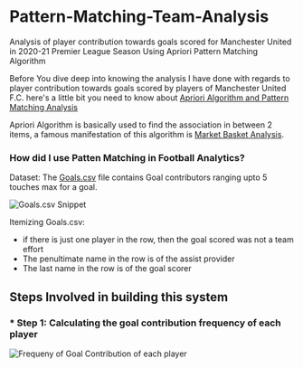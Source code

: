 # Pattern-Matching-Team-Analysis
Analysis of player contribution towards goals scored for Manchester United in 2020-21 Premier League Season Using Apriori Pattern Matching Algorithm

Before You dive deep into knowing the analysis I have done with regards to player contribution towards goals scored by players of Manchester United F.C. here's a little bit you need to know about [Apriori Algorithm and Pattern Matching Analysis](https://towardsdatascience.com/apriori-association-rule-mining-explanation-and-python-implementation-290b42afdfc6)

Apriori Algorithm is basically used to find the association in between 2 items, a famous manifestation of this algorithm is [Market Basket Analysis](https://citeseerx.ist.psu.edu/viewdoc/download?doi=10.1.1.402.8724&rep=rep1&type=pdf).

<h3>How did I use Patten Matching in Football Analytics?</h3>

Dataset: The [Goals.csv](https://github.com/glenveigas437/Pattern-Matching-Team-Analysis/blob/main/Goals.csv) file contains Goal contributors ranging upto 5 touches max for a goal.

![Goals.csv Snippet](https://user-images.githubusercontent.com/31877827/116814101-b9ff3b80-ab74-11eb-9722-3f03b57941a0.png)

Itemizing Goals.csv: 
  * if there is just one player in the row, then the goal scored was not a team effort
  * The penultimate name in the row is of the assist provider
  * The last name in the row is of the goal scorer

<h2>Steps Involved in building this system</h2>

  <h3>* Step 1: Calculating the goal contribution frequency of each player</h3> 

![Frequeny of Goal Contribution of each player](https://user-images.githubusercontent.com/31877827/116843523-d2676880-abfd-11eb-8e3e-d4839d0dbc4c.png)


 




